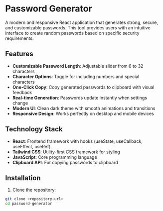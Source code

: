# Password Generator

A modern and responsive React application that generates strong, secure, and customizable passwords. This tool provides users with an intuitive interface to create random passwords based on specific security requirements.

## Features

- **Customizable Password Length**: Adjustable slider from 6 to 32 characters
- **Character Options**: Toggle for including numbers and special characters
- **One-Click Copy**: Copy generated passwords to clipboard with visual feedback
- **Real-time Generation**: Passwords update instantly when settings change
- **Modern UI**: Clean dark theme with smooth animations and transitions
- **Responsive Design**: Works perfectly on desktop and mobile devices

## Technology Stack

- **React**: Frontend framework with hooks (useState, useCallback, useEffect, useRef)
- **Tailwind CSS**: Utility-first CSS framework for styling
- **JavaScript**: Core programming language
- **Clipboard API**: For copying passwords to clipboard

## Installation

1. Clone the repository:
```bash
git clone <repository-url>
cd password-generator
